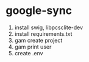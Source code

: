 # google-sync

1. install swig, libpcsclite-dev
2. install requirements.txt
3. gam create project
4. gam print user
5. create .env